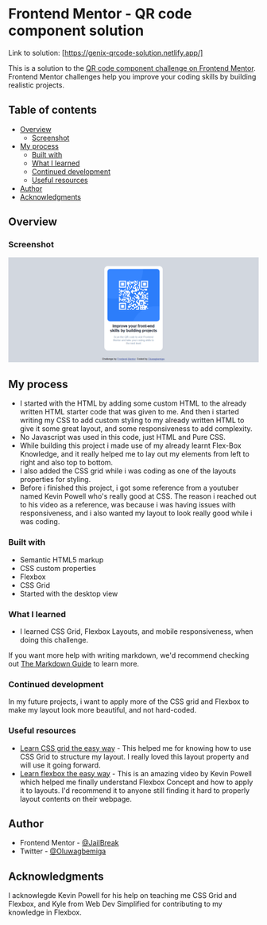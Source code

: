 # Frontend Mentor - QR code component solution

Link to solution: 
[https://genix-qrcode-solution.netlify.app/]

This is a solution to the [QR code component challenge on Frontend Mentor](https://www.frontendmentor.io/challenges/qr-code-component-iux_sIO_H). Frontend Mentor challenges help you improve your coding skills by building realistic projects. 

## Table of contents

- [Overview](#overview)
  - [Screenshot](#screenshot)
- [My process](#my-process)
  - [Built with](#built-with)
  - [What I learned](#what-i-learned)
  - [Continued development](#continued-development)
  - [Useful resources](#useful-resources)
- [Author](#author)
- [Acknowledgments](#acknowledgments)


## Overview

### Screenshot

![My Solution, Desktop View](./screenshot.jpg)

## My process
- I started with the HTML by adding some custom HTML to the already written HTML starter code that was given to me. And then i started writing my CSS to add custom styling to my already written HTML to give it some great layout, and some responsiveness to add complexity.
- No Javascript was used in this code, just HTML and Pure CSS.
- While building this project i made use of my already learnt Flex-Box Knowledge, and it really helped me to lay out my elements from left to right and also top to bottom.
- I also added the CSS grid while i was coding as one of the layouts properties for styling.
- Before i finished this project, i got some reference from a youtuber named Kevin Powell who's really good at CSS. The reason i reached out to his video as a reference, was because i was having issues with responsiveness, and i also wanted my layout to look really good while i was coding.

### Built with

- Semantic HTML5 markup
- CSS custom properties
- Flexbox
- CSS Grid
- Started with the desktop view

### What I learned

- I learned CSS Grid, Flexbox Layouts, and mobile responsiveness, when doing this challenge.

If you want more help with writing markdown, we'd recommend checking out [The Markdown Guide](https://www.markdownguide.org/) to learn more.

### Continued development
In my future projects, i want to apply more of the CSS grid and Flexbox to make my layout look more beautiful, and not hard-coded.

### Useful resources

- [Learn CSS grid the easy way](https://www.youtube.com/watch?v=rg7Fvvl3taU) - This helped me for knowing how to use CSS Grid to structure my layout. I really loved this layout property and will use it going forward.
- [Learn flexbox the easy way](https://www.youtube.com/watch?v=u044iM9xsWU) - This is an amazing video by Kevin Powell which helped me finally understand Flexbox Concept and how to apply it to layouts. I'd recommend it to anyone still finding it hard to properly layout contents on their webpage.


## Author
- Frontend Mentor - [@JailBreak](https://www.frontendmentor.io/profile/JAILBREAK-101)
- Twitter - [@Oluwagbemiga](https://www.twitter.com/@GenixTech1)

## Acknowledgments

I acknowlegde Kevin Powell for his help on teaching me CSS Grid and Flexbox, and Kyle from Web Dev Simplified for contributing to my knowledge in Flexbox.

